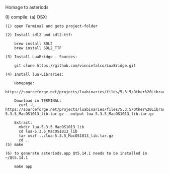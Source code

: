 Homage to asteriods

(I) compile:
  (a) OSX:

    (1) open Terminal and goto project-folder

    (2) Install sdl2 und sdl2-ttf:

        brew install SDL2
        brew install SDL2_TTF
 
    (3) Install LuaBridge - Sources:

        git clone https://github.com/vinniefalco/LuaBridge.git
      
    (4) Install lua-Libraries:

        Homepage:
          https://sourceforge.net/projects/luabinaries/files/5.3.5/Other%20Libraries/
  
        Download in TERMINAL:
          curl -L https://sourceforge.net/projects/luabinaries/files/5.3.5/Other%20Libraries/lua-5.3.5_MacOS1013_lib.tar.gz --output lua-5.3.5_MacOS1013_lib.tar.gz

        Extract:
          mkdir lua-5.3.5_MacOS1013_lib
          cd lua-5.3.5_MacOS1013_lib
          tar xvzf ../lua-5.3.5_MacOS1013_lib.tar.gz
          cd ..
    (5) make

    (6) to generate asteriods.app Qt5.14.1 needs to be installed in ~/Qt5.14.1

        make app
    
